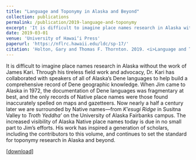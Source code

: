 ```yaml
---
title: "Language and Toponymy in Alaska and Beyond"
collection: publications
permalink: /publication/2019-language-and-toponymy
excerpt: 'It is difficult to imagine place names research in Alaska without the work of James Kari. Through his tireless field work and advocacy, Dr. Kari has collaborated with speakers of all of Alaska’s Dene languages to help build a comprehensive record of Dene geographic knowledge. When Jim came to Alaska in 1972, the documentation of Dene languages was fragmentary at best, and the only records of Native place names were those found inaccurately spelled on maps and gazetteers. Now nearly a half a century later we are surrounded by Native names—from <i>K’esugi Ridge</i> in Susitna Valley to <i>Troth Yeddha’</i> on the University of Alaska Fairbanks campus. The increased visibility of Alaska Native place names today is due in no small part to Jim’s efforts. His work has inspired a generation of scholars, including the contributors to this volume, and continues to set the standard for toponymy research in Alaska and beyond. '
date: 2019-03-01
venue: 'University of Hawai‘i Press'
paperurl: 'https://nflrc.hawaii.edu/ldc/sp-17/'
citation: 'Holton, Gary and Thomas F. Thornton. 2019. <i>Language and Toponymy in Alaska and Beyond</i>. Fairbanks and Honolulu: Alaska Native Language Center and University of Hawai‘i Press.'
---
```

It is difficult to imagine place names research in Alaska without the work of James Kari. Through his tireless field work and advocacy, Dr. Kari has collaborated with speakers of all of Alaska’s Dene languages to help build a comprehensive record of Dene geographic knowledge. When Jim came to Alaska in 1972, the documentation of Dene languages was fragmentary at best, and the only records of Native place names were those found inaccurately spelled on maps and gazetteers. Now nearly a half a century later we are surrounded by Native names—from <i>K’esugi Ridge</i> in Susitna Valley to <i>Troth Yeddha’</i> on the University of Alaska Fairbanks campus. The increased visibility of Alaska Native place names today is due in no small part to Jim’s efforts. His work has inspired a generation of scholars, including the contributors to this volume, and continues to set the standard for toponymy research in Alaska and beyond.


[<a href='https://nflrc.hawaii.edu/ldc/sp-17/'>download</a>]
